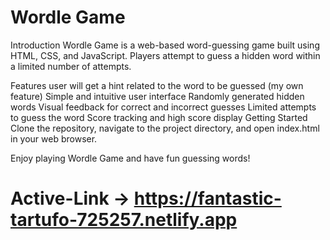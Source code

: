 # Wordle Game
Introduction Wordle Game is a web-based word-guessing game built using HTML, CSS, and JavaScript. Players attempt to guess a hidden word within a limited number of attempts.

Features user will get a hint related to the word to be guessed (my own feature) Simple and intuitive user interface Randomly generated hidden words Visual feedback for correct and incorrect guesses Limited attempts to guess the word Score tracking and high score display Getting Started Clone the repository, navigate to the project directory, and open index.html in your web browser.

Enjoy playing Wordle Game and have fun guessing words!

# Active-Link -> https://fantastic-tartufo-725257.netlify.app

